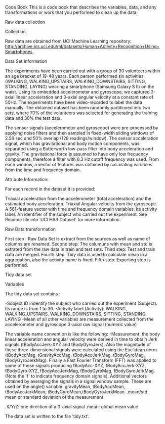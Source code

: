 Code Book
This is a code book that describes the variables, data, and any transformations or work that you performed to clean up the data.

Raw data collection

Collection

Raw data are obtained from UCI Machine Learning repository: http://archive.ics.uci.edu/ml/datasets/Human+Activity+Recognition+Using+Smartphones.

Data Set Information

The experiments have been carried out with a group of 30 volunteers within an age bracket of 19-48 years. Each person performed six activities (WALKING, WALKING_UPSTAIRS, WALKING_DOWNSTAIRS, SITTING, STANDING, LAYING) wearing a smartphone (Samsung Galaxy S II) on the waist. Using its embedded accelerometer and gyroscope, we captured 3-axial linear acceleration and 3-axial angular velocity at a constant rate of 50Hz. The experiments have been video-recorded to label the data manually. The obtained dataset has been randomly partitioned into two sets, where 70% of the volunteers was selected for generating the training data and 30% the test data.

The sensor signals (accelerometer and gyroscope) were pre-processed by applying noise filters and then sampled in fixed-width sliding windows of 2.56 sec and 50% overlap (128 readings/window). The sensor acceleration signal, which has gravitational and body motion components, was separated using a Butterworth low-pass filter into body acceleration and gravity. The gravitational force is assumed to have only low frequency components, therefore a filter with 0.3 Hz cutoff frequency was used. From each window, a vector of features was obtained by calculating variables from the time and frequency domain.

Attribute Information:

For each record in the dataset it is provided:

Triaxial acceleration from the accelerometer (total acceleration) and the estimated body acceleration.
Triaxial Angular velocity from the gyroscope.
A 561-feature vector with time and frequency domain variables.
Its activity label.
An identifier of the subject who carried out the experiment.
See Readme file into 'UCI HAR Dataset' for more information.

Raw Data transformation

First step : Raw Data Set is extract from the sources as well as name of columns are  renamed.
Second step:  The columuns with mean and std is extrated from the raw data in train and test sets.
Third step: Test and train data are merged.
Fourth step: Tidy data is used to calculate mean in a aggregation, also the activity name is fixed.
Fifth step: Exporting step is performed.


Tidy data set

Variables

The tidy data set contains :

-Subject ID  indentify the subject who carried out the experiment (Subject). Its range is from 1 to 30.
-Activity label (Activity): WALKING, WALKING_UPSTAIRS, WALKING_DOWNSTAIRS, SITTING, STANDING, LAYING
-Mean of all other variables are measurement collected from the accelerometer and gyroscope 3-axial raw signal (numeric value)

The variable name convention is like the following:
-Measurement: the body linear acceleration and angular velocity were derived in time to obtain Jerk signals (tBodyAccJerk-XYZ and tBodyGyroJerk). Also the magnitude of these three-dimensional signals were calculated using the Euclidean norm (tBodyAccMag, tGravityAccMag, tBodyAccJerkMag, tBodyGyroMag, tBodyGyroJerkMag). Finally a Fast Fourier Transform (FFT) was applied to some of these signals producing fBodyAcc-XYZ, fBodyAccJerk-XYZ, fBodyGyro-XYZ, fBodyAccJerkMag, fBodyGyroMag, fBodyGyroJerkMag. (Note the 'f' to indicate frequency domain signals). Additional vectors obtained by averaging the signals in a signal window sample. These are used on the angle() variable: gravityMean, tBodyAccMean, tBodyAccJerkMean, tBodyGyroMean,tBodyGyroJerkMean.
.mean/std: mean or standard deviation of the measurement

.X/Y/Z: one direction of a 3-axial signal
.mean: global mean value

The data set is written to the file 'tidy.txt'.